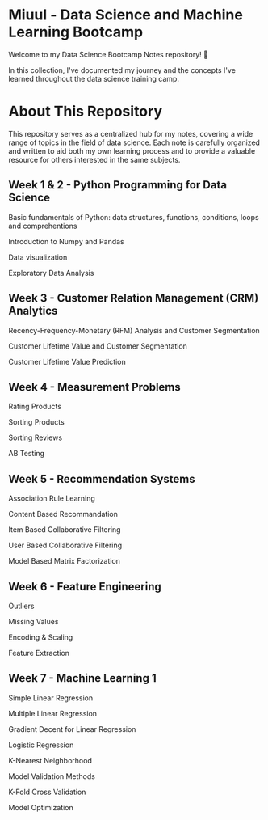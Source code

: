 # Miuul - Data Science and Machine Learning Bootcamp
Welcome to my Data Science Bootcamp Notes repository! 🚀 

In this collection, I've documented my journey and the concepts I've learned throughout the data science training camp.

# About This Repository
This repository serves as a centralized hub for my notes, covering a wide range of topics in the field of data science. Each note is carefully organized and written to aid both my own learning process and to provide a valuable resource for others interested in the same subjects.

## Week 1 & 2 - Python Programming for Data Science

Basic fundamentals of Python: data structures, functions, conditions, loops and comprehentions

Introduction to Numpy and Pandas

Data visualization

Exploratory Data Analysis

## Week 3 - Customer Relation Management (CRM) Analytics

Recency-Frequency-Monetary (RFM) Analysis and Customer Segmentation

Customer Lifetime Value and Customer Segmentation

Customer Lifetime Value Prediction

## Week 4 - Measurement Problems

Rating Products

Sorting Products

Sorting Reviews

AB Testing

## Week 5 - Recommendation Systems

Association Rule Learning

Content Based Recommandation

Item Based Collaborative Filtering

User Based Collaborative Filtering

Model Based Matrix Factorization

## Week 6 - Feature Engineering

Outliers

Missing Values

Encoding & Scaling

Feature Extraction

## Week 7 - Machine Learning 1

Simple Linear Regression

Multiple Linear Regression

Gradient Decent for Linear Regression

Logistic Regression

K-Nearest Neighborhood

Model Validation Methods

K-Fold Cross Validation

Model Optimization



